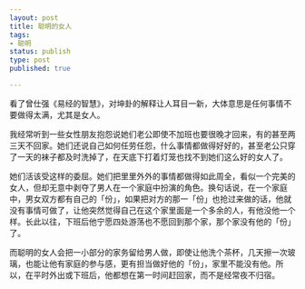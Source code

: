 ```yaml
--- 
layout: post
title: 聪明的女人
tags: 
- 聪明
status: publish
type: post
published: true

---
```


看了曾仕强《易经的智慧》，对坤卦的解释让人耳目一新，大体意思是任何事情不要做得太满，尤其是女人。

我经常听到一些女性朋友抱怨说她们老公即使不加班也要很晚才回来，有的甚至两三天不回家。她们还说自己如何任劳任怨，什么事情都做得好好的，甚至老公只穿了一天的袜子都及时洗掉了，在天底下打着灯笼也找不到她们这么好的女人了。

她们活该受这样的委屈。她们把里里外外的事情都做得如此周全，看似一个完美的女人，但却无意中剥夺了男人在一个家庭中扮演的角色。换句话说，在一个家庭中，男女双方都有自己的「份」，如果把对方的那一「份」也抢过来做的话，他就没有事情可做了，让他突然觉得自己在这个家里面是一个多余的人，有他没他一个样。长此以往，下班后他宁愿四处游荡也不愿回到那个家，那个家没有他的「份」了。

而聪明的女人会把一小部分的家务留给男人做，即使让他洗个茶杯，几天擦一次玻璃，也能让他有家庭的参与感，更有担当做好他的「份」，家里不能没有他。所以，在平时外出或下班后，他都想在第一时间赶回家，而不是经常夜不归宿。
